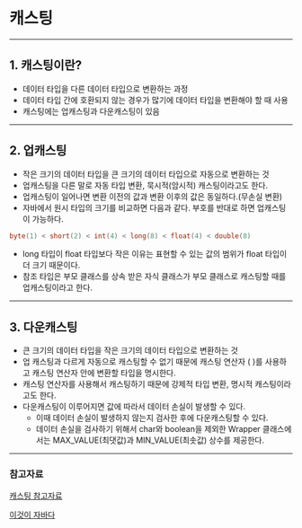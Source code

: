 # 캐스팅

---

## 1. 캐스팅이란?

* 데이터 타입을 다른 데이터 타입으로 변환하는 과정
* 데이터 타입 간에 호환되지 않는 경우가 많기에 데이터 타입을 변환해야 할 때 사용
* 캐스팅에는 업캐스팅과 다운캐스팅이 있음

---

## 2. 업캐스팅

* 작은 크기의 데이터 타입을 큰 크기의 데이터 타입으로 자동으로 변환하는 것
* 업캐스팅을 다른 말로 자동 타입 변환, 묵시적(암시적) 캐스팅이라고도 한다.
* 업캐스팅이 일어나면 변환 이전의 값과 변환 이후의 값은 동일하다.(무손실 변환)
* 자바에서 원시 타입의 크기를 비교하면 다음과 같다. 부호를 반대로 하면 업캐스팅이 가능하다.
``` java
byte(1) < short(2) < int(4) < long(8) < float(4) < double(8) 
```
* long 타입이 float 타입보다 작은 이유는 표현할 수 있는 값의 범위가 float 타입이 더 크기 때문이다.
* 참조 타입은 부모 클래스를 상속 받은 자식 클래스가 부모 클래스로 캐스팅할 때를 업캐스팅이라고 한다.


---

## 3. 다운캐스팅

* 큰 크기의 데이터 타입을 작은 크기의 데이터 타입으로 변환하는 것
* 업 캐스팅과 다르게 자동으로 캐스팅할 수 없기 때문에 캐스팅 연산자 ( )를 사용하고 캐스팅 연산자 안에 변환할 타입을 명시한다.
* 캐스팅 연산자를 사용해서 캐스팅하기 때문에 강제적 타입 변환, 명시적 캐스팅이라고도 한다.
* 다운캐스팅이 이루어지면 값에 따라서 데이터 손실이 발생할 수 있다.
  * 이때 데이터 손실이 발생하지 않는지 검사한 후에 다운캐스팅할 수 있다.
  * 데이터 손실을 검사하기 위해서 char와 boolean을 제외한 Wrapper 클래스에서는 MAX_VALUE(최댓값)과 MIN_VALUE(최솟값) 상수를 제공한다.

--- 

### 참고자료

[캐스팅 참고자료](https://velog.io/@rlvy98/Java-%EC%BA%90%EC%8A%A4%ED%8C%85Casting%EC%9D%B4%EB%9E%80)

[이것이 자바다](https://search.shopping.naver.com/book/catalog/32473359191?query=%EC%9D%B4%EA%B2%83%EC%9D%B4%20%EC%9E%90%EB%B0%94%EB%8B%A4&NaPm=ct%3Dm7ne3c9k%7Cci%3D6356ea398110d474e244102192a893d910277fb2%7Ctr%3Dboksl%7Csn%3D95694%7Chk%3Da51fed5127109d9f5a3bd6af6be4725cd7500518)